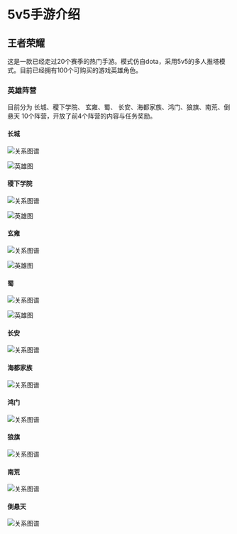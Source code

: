 # 5v5手游介绍

## 王者荣耀
这是一款已经走过20个赛季的热门手游。模式仿自dota，采用5v5的多人推塔模式。目前已经拥有100个可购买的游戏英雄角色。

### 英雄阵营
目前分为 长城、稷下学院、 玄雍、蜀、 长安、海都家族、鸿门、狼旗、南荒、倒悬天 10个阵营，开放了前4个阵营的内容与任务奖励。

#### 长城
![关系图谱](./wangzherongyao/changcheng1.jpg)

![英雄图](./wangzherongyao/changcheng2.jpg)

#### 稷下学院
![关系图谱](./wangzherongyao/jixia1.jpg)

![英雄图](./wangzherongyao/jixia2.jpg)

#### 玄雍
![关系图谱](./wangzherongyao/xuanyong1.jpg)

![英雄图](./wangzherongyao/xuanyong2.jpg)

#### 蜀
![关系图谱](./wangzherongyao/shu1.jpg)

![英雄图](./wangzherongyao/shu2.jpg)

#### 长安
![关系图谱](./wangzherongyao/changan1.jpg)

#### 海都家族
![关系图谱](./wangzherongyao/haidu1.jpg)

#### 鸿门
![关系图谱](./wangzherongyao/hongmen1.jpg)

#### 狼旗
![关系图谱](./wangzherongyao/langqi1.jpg)

#### 南荒
![关系图谱](./wangzherongyao/nanhuang1.jpg)

#### 倒悬天
![关系图谱](./wangzherongyao/daoxuantian1.jpg)